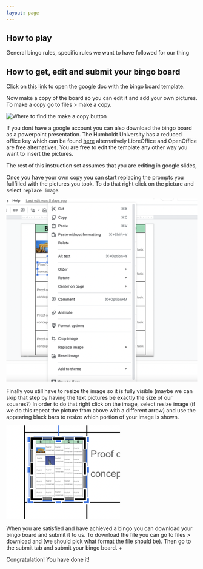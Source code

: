 ```yaml
---
layout: page
---
```


 ## How to play 

General bingo rules, specific rules we want to have followed for our thing


## How to get, edit and submit your bingo board 

Click on [this link](https://docs.google.com/presentation/d/15JNROkP5hEKqj8FT10v7BiQ7l6xoQaJhc0Q55r6_bCM/edit?usp=sharing) to open the google doc
with the bingo board template.

Now make a copy of the board so you can edit it and add your own pictures. To make a copy go to files > make a copy.

![Where to find the make a copy button](~/img/make_copy.png)

If you dont have a google account you can also download the bingo board as a powerpoint presentation. The Humboldt University has a reduced office key which
can be found [here](https://www.cms.hu-berlin.de/de/dl/multimedia/bereiche/dmp/dmpblog/6efb498b4595e1a05efdf6d9317f3ea2) alternatively LibreOffice and OpenOffice 
are free alternatives. You are free to edit the template any other way you want to insert the pictures.

The rest of this instruction set assumes that you are editing in google slides, 

Once you have your own copy you can start replacing the prompts you fullfilled with the pictures you took. To do that right click on the picture and
select `replace image`.

![Where to find the "replace image button](./img/insert_pic.png)

Finally you still have to resize the image so it is fully visible (maybe we can skip that step by having the text pictures be exactly the size of our squares?)
In order to do that right click on the image, select resize image (if we do this repeat the picture from above with a different arrow) and use the appearing black
bars to resize which portion of your image is shown.

![Resize your image](img/resize.png)

When you are satisfied and have achieved a bingo you can download your bingo board and submit it to us. To download the file you can go to files > download and
(we should pick what format the file should be). Then go to the submit tab and submit your bingo board. +

Congratulation! You have done it!
